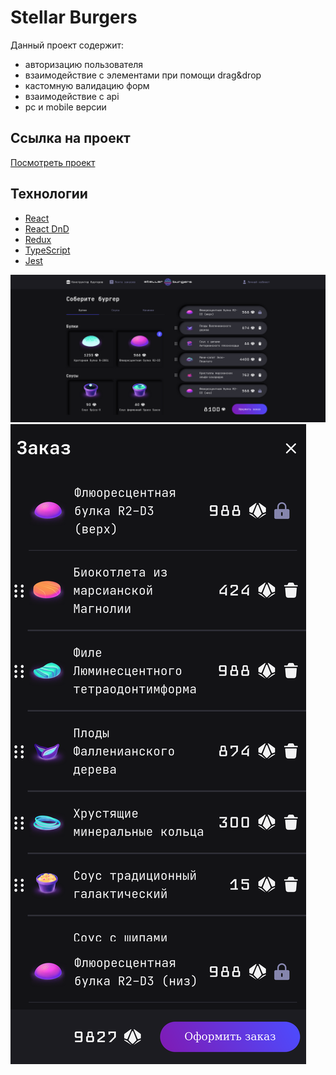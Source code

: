 # Stellar Burgers

Данный проект содержит:

- авторизацию пользователя
- взаимодействие с элементами при помощи drag&drop
- кастомную валидацию форм
- взаимодействие с api
- pc и mobile версии

## Ссылка на проект

[Посмотреть проект](https://stellar-burgers-murex.vercel.app/)

## Технологии

- [React](https://react.dev/)
- [React DnD](https://react-dnd.github.io/react-dnd/about)
- [Redux](https://redux.js.org/)
- [TypeScript](https://www.typescriptlang.org/)
- [Jest](https://jestjs.io/ru/)

![](src/images/preview.png)![](src/images/preview-mobile.png)
